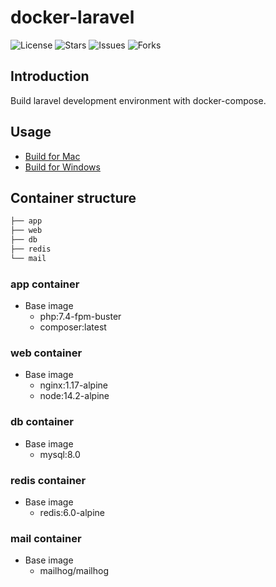 # docker-laravel

![License](https://img.shields.io/github/license/ucan-lab/docker-laravel?color=f05340)
![Stars](https://img.shields.io/github/stars/ucan-lab/docker-laravel?color=f05340)
![Issues](https://img.shields.io/github/issues/ucan-lab/docker-laravel?color=f05340)
![Forks](https://img.shields.io/github/forks/ucan-lab/docker-laravel?color=f05340)

## Introduction

Build laravel development environment with docker-compose.

## Usage

- [Build for Mac](https://github.com/ucan-lab/docker-laravel/wiki/Build-for-Mac)
- [Build for Windows](https://github.com/ucan-lab/docker-laravel/wiki/Build-for-Windows)

## Container structure

```bash
├── app
├── web
├── db
├── redis
└── mail
```

### app container

- Base image
  - php:7.4-fpm-buster
  - composer:latest

### web container

- Base image
  - nginx:1.17-alpine
  - node:14.2-alpine

### db container

- Base image
  - mysql:8.0

### redis container

- Base image
  - redis:6.0-alpine

### mail container

- Base image
  - mailhog/mailhog
